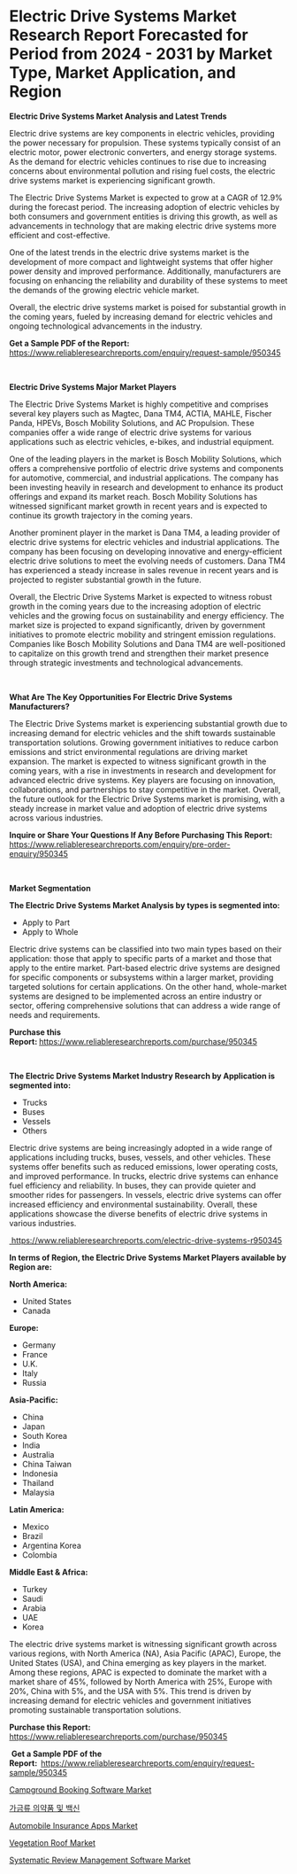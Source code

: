 <p><h1>Electric Drive Systems Market Research Report Forecasted for Period from 2024 -  2031 by Market Type, Market Application, and Region</h1></p><p><strong>Electric Drive Systems Market Analysis and Latest Trends</strong></p>
<p><p>Electric drive systems are key components in electric vehicles, providing the power necessary for propulsion. These systems typically consist of an electric motor, power electronic converters, and energy storage systems. As the demand for electric vehicles continues to rise due to increasing concerns about environmental pollution and rising fuel costs, the electric drive systems market is experiencing significant growth.</p><p>The Electric Drive Systems Market is expected to grow at a CAGR of 12.9% during the forecast period. The increasing adoption of electric vehicles by both consumers and government entities is driving this growth, as well as advancements in technology that are making electric drive systems more efficient and cost-effective.</p><p>One of the latest trends in the electric drive systems market is the development of more compact and lightweight systems that offer higher power density and improved performance. Additionally, manufacturers are focusing on enhancing the reliability and durability of these systems to meet the demands of the growing electric vehicle market.</p><p>Overall, the electric drive systems market is poised for substantial growth in the coming years, fueled by increasing demand for electric vehicles and ongoing technological advancements in the industry.</p></p>
<p><strong>Get a Sample PDF of the Report:&nbsp;</strong> <a href="https://www.reliableresearchreports.com/enquiry/request-sample/950345">https://www.reliableresearchreports.com/enquiry/request-sample/950345</a></p>
<p>&nbsp;</p>
<p><strong>Electric Drive Systems Major Market Players</strong></p>
<p><p>The Electric Drive Systems Market is highly competitive and comprises several key players such as Magtec, Dana TM4, ACTIA, MAHLE, Fischer Panda, HPEVs, Bosch Mobility Solutions, and AC Propulsion. These companies offer a wide range of electric drive systems for various applications such as electric vehicles, e-bikes, and industrial equipment.</p><p>One of the leading players in the market is Bosch Mobility Solutions, which offers a comprehensive portfolio of electric drive systems and components for automotive, commercial, and industrial applications. The company has been investing heavily in research and development to enhance its product offerings and expand its market reach. Bosch Mobility Solutions has witnessed significant market growth in recent years and is expected to continue its growth trajectory in the coming years.</p><p>Another prominent player in the market is Dana TM4, a leading provider of electric drive systems for electric vehicles and industrial applications. The company has been focusing on developing innovative and energy-efficient electric drive solutions to meet the evolving needs of customers. Dana TM4 has experienced a steady increase in sales revenue in recent years and is projected to register substantial growth in the future.</p><p>Overall, the Electric Drive Systems Market is expected to witness robust growth in the coming years due to the increasing adoption of electric vehicles and the growing focus on sustainability and energy efficiency. The market size is projected to expand significantly, driven by government initiatives to promote electric mobility and stringent emission regulations. Companies like Bosch Mobility Solutions and Dana TM4 are well-positioned to capitalize on this growth trend and strengthen their market presence through strategic investments and technological advancements.</p></p>
<p>&nbsp;</p>
<p><strong>What Are The Key Opportunities For Electric Drive Systems Manufacturers?</strong></p>
<p><p>The Electric Drive Systems market is experiencing substantial growth due to increasing demand for electric vehicles and the shift towards sustainable transportation solutions. Growing government initiatives to reduce carbon emissions and strict environmental regulations are driving market expansion. The market is expected to witness significant growth in the coming years, with a rise in investments in research and development for advanced electric drive systems. Key players are focusing on innovation, collaborations, and partnerships to stay competitive in the market. Overall, the future outlook for the Electric Drive Systems market is promising, with a steady increase in market value and adoption of electric drive systems across various industries.</p></p>
<p><strong>Inquire or Share Your Questions If Any Before Purchasing This Report:</strong> <a href="https://www.reliableresearchreports.com/enquiry/pre-order-enquiry/950345">https://www.reliableresearchreports.com/enquiry/pre-order-enquiry/950345</a></p>
<p>&nbsp;</p>
<p><strong>Market Segmentation</strong></p>
<p><strong>The Electric Drive Systems Market Analysis by types is segmented into:</strong></p>
<p><ul><li>Apply to Part</li><li>Apply to Whole</li></ul></p>
<p><p>Electric drive systems can be classified into two main types based on their application: those that apply to specific parts of a market and those that apply to the entire market. Part-based electric drive systems are designed for specific components or subsystems within a larger market, providing targeted solutions for certain applications. On the other hand, whole-market systems are designed to be implemented across an entire industry or sector, offering comprehensive solutions that can address a wide range of needs and requirements.</p></p>
<p><strong>Purchase this Report:&nbsp;</strong><a href="https://www.reliableresearchreports.com/purchase/950345">https://www.reliableresearchreports.com/purchase/950345</a></p>
<p>&nbsp;</p>
<p><strong>The Electric Drive Systems Market Industry Research by Application is segmented into:</strong></p>
<p><ul><li>Trucks</li><li>Buses</li><li>Vessels</li><li>Others</li></ul></p>
<p><p>Electric drive systems are being increasingly adopted in a wide range of applications including trucks, buses, vessels, and other vehicles. These systems offer benefits such as reduced emissions, lower operating costs, and improved performance. In trucks, electric drive systems can enhance fuel efficiency and reliability. In buses, they can provide quieter and smoother rides for passengers. In vessels, electric drive systems can offer increased efficiency and environmental sustainability. Overall, these applications showcase the diverse benefits of electric drive systems in various industries.</p></p>
<p><a href="https://www.reliableresearchreports.com/electric-drive-systems-r950345">&nbsp;https://www.reliableresearchreports.com/electric-drive-systems-r950345</a></p>
<p><strong>In terms of Region, the Electric Drive Systems Market Players available by Region are:</strong></p>
<p>
    <p> <strong> North America: </strong>
        <ul>
            <li>United States</li>
            <li>Canada</li>
        </ul>
        </p> 
    <p> <strong> Europe: </strong>
        <ul>
            <li>Germany</li>
            <li>France</li>
            <li>U.K.</li>
            <li>Italy</li>
            <li>Russia</li>
        </ul>
        </p> 
    <p> <strong> Asia-Pacific: </strong>
        <ul>
            <li>China</li>
            <li>Japan</li>
            <li>South Korea</li>
            <li>India</li>
            <li>Australia</li>
            <li>China Taiwan</li>
            <li>Indonesia</li>
            <li>Thailand</li>
            <li>Malaysia</li>
        </ul>
        </p> 
    <p> <strong> Latin America: </strong>
        <ul>
            <li>Mexico</li>
            <li>Brazil</li>
            <li>Argentina Korea</li>
            <li>Colombia</li>
        </ul>
        </p> 
    <p> <strong> Middle East & Africa: </strong>
        <ul>
            <li>Turkey</li>
            <li>Saudi</li>
            <li>Arabia</li>
            <li>UAE</li>
            <li>Korea</li>
        </ul>
    </p>
    </p>
<p><p>The electric drive systems market is witnessing significant growth across various regions, with North America (NA), Asia Pacific (APAC), Europe, the United States (USA), and China emerging as key players in the market. Among these regions, APAC is expected to dominate the market with a market share of 45%, followed by North America with 25%, Europe with 20%, China with 5%, and the USA with 5%. This trend is driven by increasing demand for electric vehicles and government initiatives promoting sustainable transportation solutions.</p></p>
<p><strong>Purchase this Report: </strong><a href="https://www.reliableresearchreports.com/purchase/950345">https://www.reliableresearchreports.com/purchase/950345</a></p>
<p>&nbsp;<strong>Get a Sample PDF of the Report:&nbsp;&nbsp;</strong><a href="https://www.reliableresearchreports.com/enquiry/request-sample/950345">https://www.reliableresearchreports.com/enquiry/request-sample/950345</a></p>
<p><strong></strong></p>
<p><p><a href="https://github.com/sowravmitra0/Market-Research-Report-List-1/blob/main/campground-booking-software-market.md">Campground Booking Software Market</a></p><p><a href="https://github.com/nigaleamar09/Market-Research-Report-List-2/blob/main/908645780801.md">가금류 의약품 및 백신</a></p><p><a href="https://www.linkedin.com/pulse/automobile-insurance-apps-market-size-type-androidios-product-k7usf?trackingId=DusJR4keQx2Y%2BcK59tnc4Q%3D%3D">Automobile Insurance Apps Market</a></p><p><a href="https://github.com/kaiserrayhan25/Market-Research-Report-List-1/blob/main/vegetation-roof-market.md">Vegetation Roof Market</a></p><p><a href="https://www.linkedin.com/pulse/comprehensive-analysis-global-systematic-review-management-3k0tf?trackingId=5P%2FRghkYTJyL72ilaC%2BBYQ%3D%3D">Systematic Review Management Software Market</a></p></p>